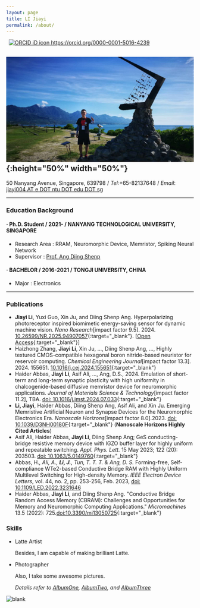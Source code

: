 ```yaml
---
layout: page
title: LI Jiayi
permalink: /about/
---
```


<a
id="cy-effective-orcid-url"
class="underline"
  href="https://orcid.org/0000-0001-5016-4239"
  target="orcid.widget"
  rel="me noopener noreferrer"
  style="vertical-align: top">
  <img
    src="https://orcid.org/sites/default/files/images/orcid_16x16.png"
    style="width: 1em; margin-inline-start: 0.5em"
    alt="ORCID iD icon"/>
  https://orcid.org/0000-0001-5016-4239
</a>
## ![jiayi_pic](/assets/img/jiayi_pic.jpg){:height="50%" width="50%"}

50 Nanyang Avenue, Singapore, 639798 / *Tel*:+65-82137648 / *Email*: [jiayi004 AT e DOT ntu DOT edu DOT sg]( )

---

<!-- ![Education_Background](/static/posts/About_Edu_BG.svg) -->

### Education Background

####    · Ph.D. Student / 2021- / NANYANG TECHNOLOGICAL UNIVERSITY, SINGAPORE

- Research Area : RRAM, Neuromorphic Device, Memristor, Spiking Neural Network
- Supervisor    : [Prof. Ang Diing Shenp](https://ndl-ntu.github.io/)

####    · BACHELOR / 2016-2021 / TONGJI UNIVERSITY, CHINA

- Major  : Electronics


<!-- - Minor  : German
- GPA    : 87/100 -->

<!-- ####    · LANGUAGE PROFICIENCY

- TOEFL  : 102 [2020.8]
- German : B2 -->

---

### Publications
- **Jiayi Li**, Yuxi Guo, Xin Ju, and Diing Shenp Ang. Hyperpolarizing photoreceptor inspired biomimetic energy-saving sensor for dynamic machine vision. *Nano Research*[impact factor 9.5]. 2024. [10.26599/NR.2025.94907057](https://doi.org/10.26599/NR.2025.94907057){:target="_blank"}. [[Open Access](https://www.sciopen.com/article/pdf/10.26599/NR.2025.94907057.pdf?ifPreview=0){:target="_blank"}] <span class="__dimensions_badge_embed__" data-doi="10.26599/NR.2025.94907057" data-style="small_rectangle" data-hide-zero-citations="true"></span><script async src="https://badge.dimensions.ai/badge.js" charset="utf-8"></script>
- Haizhong Zhang,  **Jiayi Li**, Xin Ju, ..., Diing Shenp Ang, ..., Highly textured CMOS-compatible hexagonal boron nitride-based neuristor for reservoir computing. *Chemical Engineering Journal*[impact factor 13.3]. 2024. 155651. [10.1016/j.cej.2024.155651](https://doi.org/10.1016/j.cej.2024.155651){:target="_blank"}
<span class="__dimensions_badge_embed__" data-doi="10.1016/j.cej.2024.155651" data-style="small_rectangle" data-hide-zero-citations="true"></span><script async src="https://badge.dimensions.ai/badge.js" charset="utf-8"></script>
- Haider Abbas, **Jiayi Li**, Asif Ali, ..., Ang, D.S., 2024. Emulation of short-term and long-term synaptic plasticity with high uniformity in chalcogenide-based diffusive memristor device for neuromorphic applications. *Journal of Materials Science & Technology*[impact factor 11.2], TBA. [doi: 10.1016/j.jmst.2024.07.033](https://doi.org/10.1016/j.jmst.2024.07.033){:target="_blank"} <span class="__dimensions_badge_embed__" data-doi="10.1016/j.jmst.2024.07.033" data-style="small_rectangle" data-hide-zero-citations="true"></span><script async src="https://badge.dimensions.ai/badge.js" charset="utf-8"></script>
- **Li, Jiayi**, Haider Abbas, Diing Shenp Ang, Asif Ali, and Xin Ju. Emerging Memristive Artificial Neuron and Synapse Devices for the Neuromorphic Electronics Era. *Nanoscale Horizons*[impact factor 8.0].2023. [doi: 10.1039/D3NH00180F](https://doi.org/10.1039/D3NH00180F){:target="_blank"} (**Nanoscale Horizons Highly Cited Articles**)
<span class="__dimensions_badge_embed__" data-doi="10.1039/D3NH00180F" data-style="small_rectangle"></span><script async src="https://badge.dimensions.ai/badge.js" charset="utf-8"></script>
- Asif Ali, Haider Abbas, **Jiayi Li**, Diing Shenp Ang; GeS conducting-bridge resistive memory device with IGZO buffer layer for highly uniform and repeatable switching. *Appl. Phys. Lett.* 15 May 2023; 122 (20): 203503. [doi: 10.1063/5.0149760](https://doi.org/10.1063/5.0149760){:target="_blank"}
<span class="__dimensions_badge_embed__" data-doi="10.1063/5.0149760" data-style="small_rectangle"></span><script async src="https://badge.dimensions.ai/badge.js" charset="utf-8"></script>
- Abbas, H.*, Ali, A., **Li, J.**, Tun, T. T. T. & Ang, D. S.* Forming-free, Self-compliance WTe2-based Conductive Bridge RAM with Highly Uniform Multilevel Switching for High-density Memory. *IEEE Electron Device Letters*, vol. 44, no. 2, pp. 253-256, Feb. 2023, [doi: 10.1109/LED.2022.3231646](https://doi.org/10.1109/LED.2022.3231646)
<span class="__dimensions_badge_embed__" data-doi="10.1109/LED.2022.3231646" data-style="small_rectangle"></span><script async src="https://badge.dimensions.ai/badge.js" charset="utf-8"></script>
- Haider Abbas, **Jiayi Li**, and Diing Shenp Ang. "Conductive Bridge Random Access Memory (CBRAM): Challenges and Opportunities for Memory and Neuromorphic Computing Applications." *Micromachine*s 13.5 (2022): 725.[doi:10.3390/mi13050725](https://www.mdpi.com/2072-666X/13/5/725){:target="_blank"}
<span class="__dimensions_badge_embed__" data-doi="10.3390/mi13050725" data-style="small_rectangle"></span><script async src="https://badge.dimensions.ai/badge.js" charset="utf-8"></script>

<!-- ![Achievements](/static/posts/About_Achievements.svg)

#### SCHOLARSHIP

- 2nd Prize of Tongji Scholarship of Excellence [2018.10]
- Honor as Excellent Exchange Student of Tongji University [2019.7]

#### FUNDING

- Mapping Robot Based on Visual SLAM, leading researcher, National University Student Innovation and Entrepreneurship Training Program [2018.4 - 2019.4]

#### HONOR&PRIZE

- 2nd Prize for National College Smart Car Competition (East China) [2019.7]
- 2nd Prize for National College Integrated Circuits Design Competition (East China) [2019.7]
- 1st Honor for National University Student Innovation and Entrepreneurship Training Program in Tongji University [2019.12]
- 2nd Prize for National College Integrated Circuits Design Competition (National) [2020.8]
- 2nd Prize for “Xiaoqingbei” Circuit Design Competition in Tongji University [2018.5]

*Details refer to [projects](https://shieldjy.github.io/projects/)*

---
![Lab](/static/posts/About_Labex.svg)

#### Organic Ferroelectric Material Lab

- Supervisor: Prof. Jun, Li, Prof. Ouyang, Wei
- Research Area: Organic Ferroelectric materials, mainly P(VDF-TrFE).
- Publications:[Done little work but not listed as a contributor] Wu, Qiang, et al. "A feasible heterostructure of P (VDF-TrFE)/semiconductor for a stable multi-state memory." Organic Electronics 77 (2020): 105491.

#### Tongji Smart Car Lab

- Supervisor: Dr. Zhiming, Zhang
- Research Area: Circuit Design
- Publications:[Not yet Published] Li, Weibo, et al. "Computer based automatic measure experiment of integrated operational amplifier comprehensive parameters"

--- -->

<!-- ![Skills](/static/posts/About_Skills.svg) -->

<!-- * EMBEDDED SYSTEM DEVELOPMENT

  - Fluent in C programming for embedded systems, including STM32F1/4 and NXP K60 series.

* ANALOG & DIGITAL (Integrated) CIRCUIT DESIGN

  - Fluent in simulation with NI Mutisim14
  - Fluent in circuit layout design with DXP Altium Designer
  - Fluent in FPGA development with VIVADO
  - Simulation with ModelSim -->

### Skills

* Latte Artist

    Besides, I am capable of making brilliant Latte.

* Photographer

    Also, I take some awesome pictures.

    *Details refer to [AlbumOne](https://shieldjy.github.io/nonsense/photo_album_1.html), [AlbumTwo](https://shieldjy.github.io/nonsense/photo_album_2.html), and [AlbumThree](https://shieldjy.github.io/nonsense/photo_album_3.html)*

![blank](/assets/img/placeholder.png)
